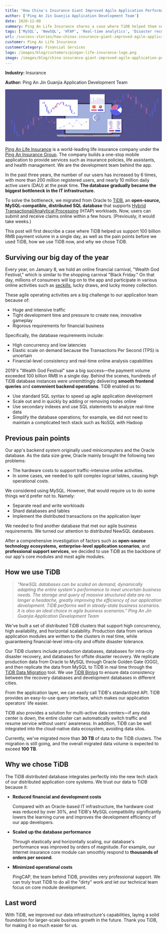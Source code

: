 ```yaml
---
title: "How China's Insurance Giant Improved Agile Application Performance with a NewSQL Database"
author: ['Ping An Jin Guanjia Application Development Team']
date: 2020-12-08
summary: Ping An Life Insurance shares a case where TiDB helped them support 100 billion RMB payment volume in a single day, the pain points before they used TiDB, how they use TiDB, and why they chose TiDB.
tags: ['MySQL', 'NewSQL', 'HTAP', 'Real-time analytics', 'Disaster recovery']
url: /success-stories/how-chinas-insurance-giant-improved-agile-application-performance-with-a-newsql-database/
customer: Ping An Life Insurance
customerCategory: Financial Services
logo: /images/blog/customers/pingan-life-insurance-logo.png
image: /images/blog/china-insurance-giant-improved-agile-application-performance-with-newsql-tidb-database.jpg
---
```


**Industry:** Insurance

**Author:** Ping An Jin Guanjia Application Development Team

![How China's Insurance Giant Improved Agile Application Performance with a NewSQL Database](media/china-insurance-giant-improved-agile-application-performance-with-newsql-tidb-database.jpg)

[Ping An Life Insurance](https://www.bloomberg.com/profile/company/OPAHWZ:CH) is a world-leading life insurance company under the [Ping An Insurance Group](https://wikipedia.org/wiki/Ping_An_Insurance). The company builds a one-stop mobile application to provide services such as insurance policies, life assistants, and health management. We are the development team behind the app.

In the past three years, the number of our users has increased by 6 times, with more than 200 million registered users, and nearly 10 million daily active users (DAU) at the peak time. **The database gradually became the biggest bottleneck in the IT infrastructure.**

To solve the bottleneck, we migrated from Oracle to [TiDB](https://docs.pingcap.com/tidb/stable), an **open-source, MySQL-compatible, distributed SQL database** that supports [Hybrid Transactional/Analytical Processing](https://wikipedia.org/wiki/Hybrid_transactional/analytical_processing) (HTAP) workloads. Now, users can submit and receive claims online within a few hours. (Previously, it would take weeks.)

This post will first describe a case where TiDB helped us support 100 billion RMB payment volume in a single day, as well as the pain points before we used TiDB, how we use TiDB now, and why we chose TiDB.

## Surviving our big day of the year

Every year, on January 8, we hold an online financial carnival, "Wealth God Festival," which is similar to the shopping carnival "Black Friday." On that day, millions of consumers will log on to the app and participate in various online activities such as [seckills](https://www.urbandictionary.com/define.php?term=seckill), lucky draws, and lucky money collection.

These agile operating activities are a big challenge to our application team because of:

* Huge and intensive traffic
* Tight development time and pressure to create new, innovative gameplay
* Rigorous requirements for financial business

Specifically, the database requirements include:

* High concurrency and low latencies
* Elastic scale on demand because the Transactions Per Second (TPS) is uncertain
* Financial-level consistency and real-time online analysis capabilities

2019's "Wealth God Festival" saw a big success—the payment volume exceeded 100 billion RMB in a single day. Behind the scenes, hundreds of TiDB database instances were unremittingly delivering **smooth frontend queries** and **convenient backend operations**. TiDB enabled us to:

* Use standard SQL syntax to speed up agile application development
* Scale out and in quickly by adding or removing nodes online
* Use secondary indexes and use SQL statements to analyze real-time data
* Simplify the database operations; for example, we did not need to maintain a complicated tech stack such as NoSQL with Hadoop

## Previous pain points

Our app's backend system originally used minicomputers and the Oracle database. As the data size grew, Oracle mainly brought the following two problems:

* The hardware costs to support traffic-intensive online activities.
* In some cases, we needed to split complex logical tables, causing high operational costs.

We considered using MySQL. However, that would require us to do some things we'd prefer not to. Namely:

* Separate read and write workloads
* Shard databases and tables
* Implement the distributed transactions on the application layer

We needed to find another database that met our agile business requirements. We turned our attention to distributed NewSQL databases.

After a comprehensive investigation of factors such as **open-source technology ecosystems,** **enterprise-level application scenarios**, and **professional support services**, we decided to use TiDB as the backbone of our app's core modules and most agile modules.

## How we use TiDB

> *"NewSQL databases can be scaled on demand, dynamically adapting the entire system's performance to meet uncertain business needs. The storage and query of massive structured data are no longer a headache, greatly improving the efficiency of our application development. TiDB performs well in steady-state business scenarios. It is also an ideal choice in agile business scenarios." Ping An Jin Guanjia Application Development Team*

We've built a set of distributed TiDB clusters that support high concurrency, high availability, and horizontal scalability. Production data from various application modules are written to the clusters in real time, while guaranteeing financial-level intra-city and offsite disaster tolerance.

Our TiDB clusters include production databases, databases for intra-city disaster recovery, and databases for offsite disaster recovery. We replicate production data from Oracle to MySQL through Oracle Golden Gate (OGG), and then replicate the data from MySQL to TiDB in real time through the [TiDB Data Migration](https://docs.pingcap.com/tidb-data-migration/stable) tool. We use [TiDB Binlog](https://docs.pingcap.com/tidb/stable/tidb-binlog-overview) to ensure data consistency between the recovery databases and development databases in different cities.

From the application layer, we can easily call TiDB's standardized API. TiDB provides an easy-to-use query interface, which makes our application operators' life easier.

TiDB also provides a solution for multi-active data centers—if any data center is down, the entire cluster can automatically switch traffic and resume service without users' awareness. In addition, TiDB can be well integrated into the cloud-native data ecosystem, avoiding data silos.

Currently, we've migrated more than **30 TB** of data to the TiDB clusters. The migration is still going, and the overall migrated data volume is expected to exceed **100 TB**.

## Why we chose TiDB

The TiDB distributed database integrates perfectly into the new tech stack of our distributed application core systems. We trust our data to TiDB because it:

* **Reduced financial and development costs**

    Compared with an Oracle-based IT infrastructure, the hardware cost was reduced by over 30%, and TiDB's MySQL compatibility significantly lowers the learning curve and improves the development efficiency of our app developers.

* **Scaled up the database performance**

    Through elastically and horizontally scaling, our database's performance was improved by orders of magnitude. For example, our Internet insurance core module can smoothly respond to **thousands of orders per second**.

* **Minimized operational costs**

    PingCAP, the team behind TiDB, provides very professional support. We can truly trust TiDB to do all the "dirty" work and let our technical team focus on core module development.

## Last word

With TiDB, we improved our data infrastructure's capabilities, laying a solid foundation for larger-scale business growth in the future. Thank you TiDB, for making it so much easier for us.
